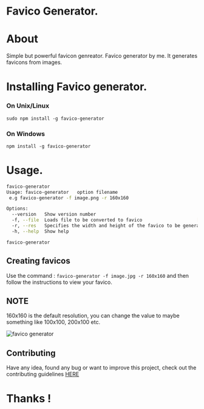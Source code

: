 # Favico Generator.

# About
 Simple but powerful favicon genreator.
 Favico generator by me. It generates favicons from images.


 # Installing Favico generator.
 
### On Unix/Linux
```
sudo npm install -g favico-generator
```
### On Windows
```
npm install -g favico-generator
```
 

 # Usage.

```bash
favico-generator
Usage: favico-generator   option filename
 e.g favico-generator -f image.png -r 160x160

Options:
  --version   Show version number                                      [boolean]
  -f, --file  Loads file to be converted to favico                    [required]
  -r, --res   Specifies the width and height of the favico to be generated e.g 160x160  [required]
  -h, --help  Show help
```

 `favico-generator`
  
 ## Creating favicos 
 Use the command : `favico-generator -f image.jpg -r 160x160` and then follow the instructions to view your favico.
 
 ## NOTE
  160x160 is the default resolution, you can change the value to maybe something like 100x100, 200x100 etc.
 
 <img src="http://i68.tinypic.com/2lo6put.png" border="0" alt="favico generator">

 ## Contributing
 Have any idea, found any bug or want to improve this project, check out the contributing guidelines <a href="CONTRIBUTING.md">HERE</a>
 
 # Thanks !
